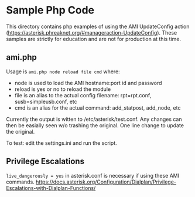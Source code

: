 # Sample Php Code
This directory contains php examples of using the AMI UpdateConfig action (https://asterisk.phreaknet.org/#manageraction-UpdateConfig). These samples are strictly for education and are not for production at this time.

## ami.php
Usage is `ami.php node reload file cmd` where:
- node is used to load the AMI hostname:port id and password
- reload is yes or no to reload the module
- file is an alias to the actual config filename: rpt=rpt.conf, susb=simpleusb.conf, etc
- cmd is an alias for the actual command: add_statpost, add_node, etc

Currently the output is witten to /etc/asterisk/test.conf. Any changes can then be easially seen w/o trashing the original. One line change to update the original.

To test: edit the settings.ini and run the script.

## Privilege Escalations
`live_dangerously = yes` in asterisk.conf is necessary if using these AMI commands.
https://docs.asterisk.org/Configuration/Dialplan/Privilege-Escalations-with-Dialplan-Functions/